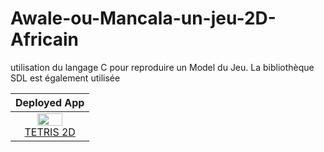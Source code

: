 # Awale-ou-Mancala-un-jeu-2D-Africain
utilisation du langage C pour reproduire un Model du Jeu. La bibliothèque SDL est également utilisée

| Deployed App |
|:-------------:|
| <a href="#"><img src="https://github.com/Emmanueltatieze/Emmanueltatieze/blob/main/awale.gif" width="60%" /></a><br /><a href="#">TETRIS 2D</a>
